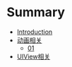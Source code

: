 # Summary

* [Introduction](README.md)
* [动画相关](dong_hua_xiang_guan.md)
   * [01](01.md)
* [UIView相关](uiviewxiang_guan.md)

